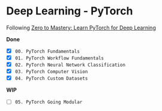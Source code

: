 # Deep Learning - PyTorch

Following [Zero to Mastery: Learn PyTorch for Deep Learning](https://www.learnpytorch.io/00_pytorch_fundamentals/) 

**Done**
- [x] `00. PyTorch Fundamentals`
- [x] `01. PyTorch Workflow Fundamentals`
- [x] `02. PyTorch Neural Network Classification`
- [x] `03. PyTorch Computer Vision`
- [x] `04. PyTorch Custom Datasets`

**WIP**
- [ ] `05. PyTorch Going Modular`
